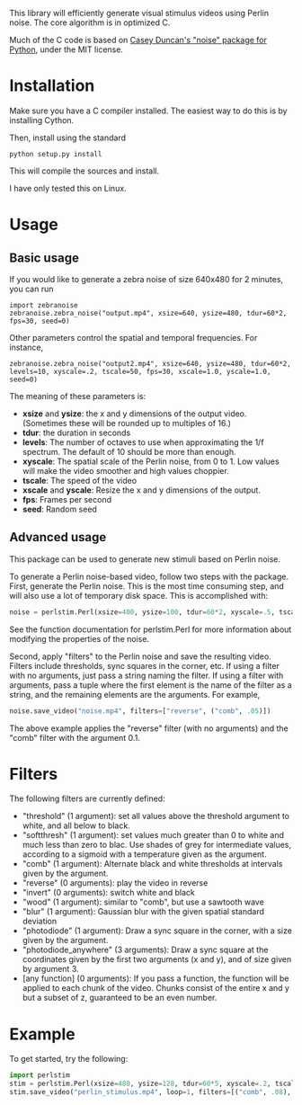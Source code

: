 This library will efficiently generate visual stimulus videos using Perlin noise.  The core algorithm is in optimized C.

Much of the C code is based on [Casey Duncan's "noise" package for Python](https://github.com/caseman/noise), under the MIT license.

# Installation

Make sure you have a C compiler installed.  The easiest way to do this is by installing Cython.

Then, install using the standard

    python setup.py install

This will compile the sources and install.

I have only tested this on Linux.

# Usage

## Basic usage

If you would like to generate a zebra noise of size 640x480 for 2 minutes, you can run
    
    import zebranoise
    zebranoise.zebra_noise("output.mp4", xsize=640, ysize=480, tdur=60*2, fps=30, seed=0)

Other parameters control the spatial and temporal frequencies.  For instance,

    zebranoise.zebra_noise("output2.mp4", xsize=640, ysize=480, tdur=60*2, levels=10, xyscale=.2, tscale=50, fps=30, xscale=1.0, yscale=1.0, seed=0)

The meaning of these parameters is:

- **xsize** and **ysize**: the x and y dimensions of the output video.  (Sometimes
  these will be rounded up to multiples of 16.)
- **tdur**: the duration in seconds
- **levels**: The number of octaves to use when approximating the 1/f spectrum.
  The default of 10 should be more than enough.
- **xyscale**: The spatial scale of the Perlin noise, from 0 to 1.  Low values
  will make the video smoother and high values choppier.
- **tscale**: The speed of the video
- **xscale** and **yscale**: Resize the x and y dimensions of the output.
- **fps**: Frames per second
- **seed**: Random seed

## Advanced usage

This package can be used to generate new stimuli based on Perlin noise.

To generate a Perlin noise-based video, follow two steps with the package.  First, generate the Perlin noise.  This is the most time consuming step, and will also use a lot of temporary disk space.  This is accomplished with:

```python
noise = perlstim.Perl(xsize=400, ysize=100, tdur=60*2, xyscale=.5, tscale=.01, seed=0)
```

See the function documentation for perlstim.Perl for more information about modifying the properties of the noise.

Second, apply "filters" to the Perlin noise and save the resulting video.  Filters include thresholds, sync squares in the corner, etc.  If using a filter with no arguments, just pass a string naming the filter.  If using a filter with arguments, pass a tuple where the first element is the name of the filter as a string, and the remaining elements are the arguments.  For example,

```python
noise.save_video("noise.mp4", filters=["reverse", ("comb", .05)])
```

The above example applies the "reverse" filter (with no arguments) and the "comb" filter with the argument 0.1.

# Filters

The following filters are currently defined:

- "threshold" (1 argument): set all values above the threshold argument to white, and all below to black.
- "softthresh" (1 argument): set values much greater than 0 to white and much less than zero to blac.  Use shades of grey for intermediate values, according to a sigmoid with a temperature given as the argument.
- "comb" (1 argument): Alternate black and white thresholds at intervals given by the argument.
- "reverse" (0 arguments): play the video in reverse
- "invert" (0 arguments): switch white and black
- "wood" (1 argument): similar to "comb", but use a sawtooth wave
- "blur" (1 argument): Gaussian blur with the given spatial standard deviation
- "photodiode" (1 argument): Draw a sync square in the corner, with a size given by the argument.
- "photodiode_anywhere" (3 arguments): Draw a sync square at the coordinates given by the first two arguments (x and y), and of size given by argument 3.
- [any function] (0 arguments): If you pass a function, the function will be applied to each chunk of the video.  Chunks consist of the entire x and y but a subset of z, guaranteed to be an even number.

# Example

To get started, try the following:

```python
import perlstim
stim = perlstim.Perl(xsize=480, ysize=128, tdur=60*5, xyscale=.2, tscale=50)
stim.save_video("perlin_stimulus.mp4", loop=1, filters=[("comb", .08), ("photodiode", 30)])
```
